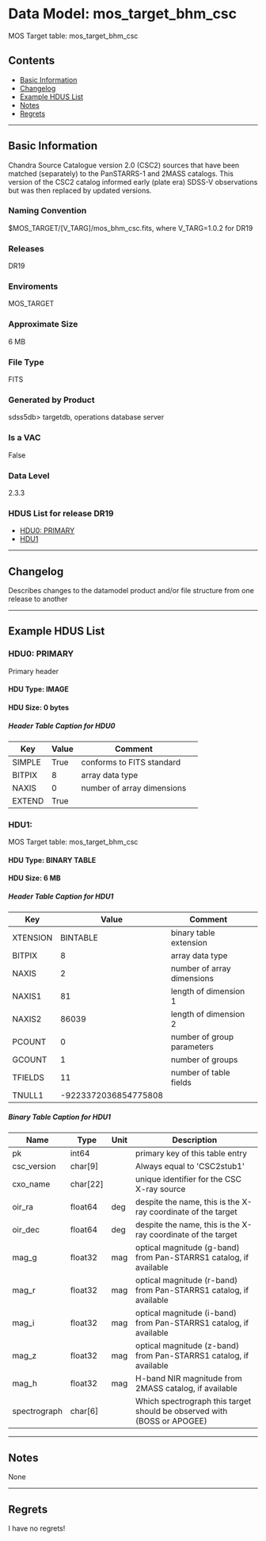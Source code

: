 # Data Model: mos_target_bhm_csc


MOS Target table: mos_target_bhm_csc


## Contents
- [Basic Information](#basic-information)
- [Changelog](#changelog)
- [Example HDUS List](#example-hdus-list)
- [Notes](#notes)
- [Regrets](#regrets)
---

## Basic Information
Chandra Source Catalogue version 2.0 (CSC2) sources that have been matched (separately) to the PanSTARRS-1 and 2MASS catalogs.  This version of the CSC2 catalog informed early (plate era) SDSS-V observations but was then replaced by updated versions.

### Naming Convention
$MOS_TARGET/[V_TARG]/mos_bhm_csc.fits, where V_TARG=1.0.2 for DR19

### Releases
DR19

### Enviroments
MOS_TARGET

### Approximate Size
6 MB

### File Type
FITS

### Generated by Product
sdss5db> targetdb, operations database server

### Is a VAC
False

### Data Level
2.3.3

### HDUS List for release DR19
  - [HDU0: PRIMARY](#hdu0-primary)
  - [HDU1](#hdu1)

---

## Changelog
Describes changes to the datamodel product and/or file structure from one release to another

---
## Example HDUS List

### HDU0: PRIMARY
Primary header

#### HDU Type: IMAGE
#### HDU Size:  0 bytes

##### Header Table Caption for HDU0
Key | Value | Comment | |
| --- | --- | --- | --- |
| SIMPLE | True | conforms to FITS standard |
| BITPIX | 8 | array data type |
| NAXIS | 0 | number of array dimensions |
| EXTEND | True |  |



### HDU1: 
MOS Target table: mos_target_bhm_csc

#### HDU Type: BINARY TABLE
#### HDU Size:  6 MB

##### Header Table Caption for HDU1
Key | Value | Comment | |
| --- | --- | --- | --- |
| XTENSION | BINTABLE | binary table extension |
| BITPIX | 8 | array data type |
| NAXIS | 2 | number of array dimensions |
| NAXIS1 | 81 | length of dimension 1 |
| NAXIS2 | 86039 | length of dimension 2 |
| PCOUNT | 0 | number of group parameters |
| GCOUNT | 1 | number of groups |
| TFIELDS | 11 | number of table fields |
| TNULL1 | -9223372036854775808 |  |

##### Binary Table Caption for HDU1
Name | Type | Unit | Description |
| --- | --- | --- | --- |
 | pk | int64 |  | primary key of this table entry |
 | csc_version | char[9] |  | Always equal to 'CSC2stub1' |
 | cxo_name | char[22] |  | unique identifier for the CSC X-ray source |
 | oir_ra | float64 | deg | despite the name, this is the X-ray coordinate of the target |
 | oir_dec | float64 | deg | despite the name, this is the X-ray coordinate of the target |
 | mag_g | float32 | mag | optical magnitude (g-band) from Pan-STARRS1 catalog, if available |
 | mag_r | float32 | mag | optical magnitude (r-band) from Pan-STARRS1 catalog, if available |
 | mag_i | float32 | mag | optical magnitude (i-band) from Pan-STARRS1 catalog, if available |
 | mag_z | float32 | mag | optical magnitude (z-band) from Pan-STARRS1 catalog, if available |
 | mag_h | float32 | mag | H-band NIR magnitude from 2MASS catalog, if available |
 | spectrograph | char[6] |  | Which spectrograph this target should be observed with (BOSS or APOGEE) |



---
## Notes
None

---
## Regrets
I  have no regrets!